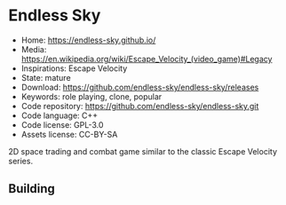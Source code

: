 # Endless Sky

- Home: https://endless-sky.github.io/
- Media: https://en.wikipedia.org/wiki/Escape_Velocity_(video_game)#Legacy
- Inspirations: Escape Velocity
- State: mature
- Download: https://github.com/endless-sky/endless-sky/releases
- Keywords: role playing, clone, popular
- Code repository: https://github.com/endless-sky/endless-sky.git
- Code language: C++
- Code license: GPL-3.0
- Assets license: CC-BY-SA

2D space trading and combat game similar to the classic Escape Velocity series.

## Building

